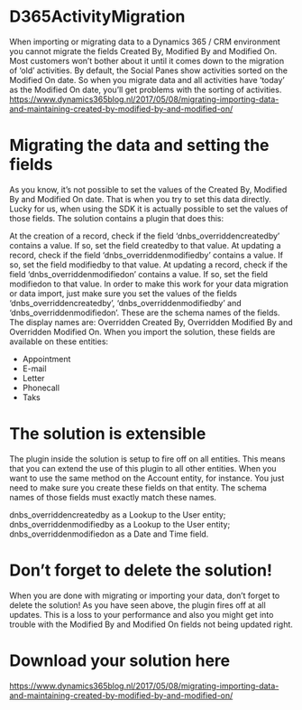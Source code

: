# D365ActivityMigration
When importing or migrating data to a Dynamics 365 / CRM environment you cannot migrate the fields Created By, Modified By and Modified On. Most customers won’t bother about it until it comes down to the migration of ‘old’ activities. By default, the Social Panes show activities sorted on the Modified On date. So when you migrate data and all activities have ‘today’ as the Modified On date, you’ll get problems with the sorting of activities. https://www.dynamics365blog.nl/2017/05/08/migrating-importing-data-and-maintaining-created-by-modified-by-and-modified-on/

# Migrating the data and setting the fields
As you know, it’s not possible to set the values of the Created By, Modified By and Modified On date. That is when you try to set this data directly. Lucky for us, when using the SDK it is actually possible to set the values of those fields. The solution contains a plugin that does this:

At the creation of a record, check if the field ‘dnbs_overriddencreatedby’ contains a value. If so, set the field createdby to that value.
At updating a record, check if the field ‘dnbs_overriddenmodifiedby’ contains a value. If so, set the field modifiedby to that value.
At updating a record, check if the field ‘dnbs_overriddenmodifiedon’ contains a value. If so, set the field modifiedon to that value.
In order to make this work for your data migration or data import, just make sure you set the values of the fields ‘dnbs_overriddencreatedby’, ‘dnbs_overriddenmodifiedby’ and ‘dnbs_overriddenmodifiedon’. These are the schema names of the fields. The display names are: Overridden Created By, Overridden Modified By and Overridden Modified On. When you import the solution, these fields are available on these entities:

- Appointment
- E-mail
- Letter
- Phonecall
- Taks

# The solution is extensible
The plugin inside the solution is setup to fire off on all entities. This means that you can extend the use of this plugin to all other entities. When you want to use the same method on the Account entity, for instance. You just need to make sure you create these fields on that entity. The schema names of those fields must exactly match these names.

dnbs_overriddencreatedby as a Lookup to the User entity;
dnbs_overriddenmodifiedby as a Lookup to the User entity;
dnbs_overriddenmodifiedon as a Date and Time field.

# Don’t forget to delete the solution!
When you are done with migrating or importing your data, don’t forget to delete the solution! As you have seen above, the plugin fires off at all updates. This is a loss to your performance and also you might get into trouble with the Modified By and Modified On fields not being updated right.

# Download your solution here
https://www.dynamics365blog.nl/2017/05/08/migrating-importing-data-and-maintaining-created-by-modified-by-and-modified-on/
